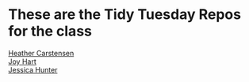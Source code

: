 # These are the Tidy Tuesday Repos for the class

[Heather Carstensen](https://github.com/h-carstensen/Carstensen_TidyTuesday)   
[Joy Hart](https://github.com/thejline/TidyTuesday_Hart)  
[Jessica Hunter](https://github.com/tinyjessica/TidyTuesday.git)  

